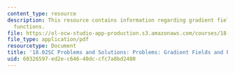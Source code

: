 ```yaml
---
content_type: resource
description: This resource contains information regarding gradient fields and potential
  functions.
file: https://ol-ocw-studio-app-production.s3.amazonaws.com/courses/18-02sc-multivariable-calculus-fall-2010/60326597ed2ec64640dccfc7a8bd2480_MIT18_02SC_pb_89_comb.pdf
file_type: application/pdf
resourcetype: Document
title: '18.02SC Problems and Solutions: Problems: Gradient Fields and Potential Functions'
uid: 60326597-ed2e-c646-40dc-cfc7a8bd2480
---
```


